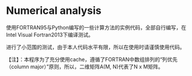 # Numerical analysis
使用FORTRAN95与Python编写的一些计算方法的实例代码，全部自行编写，在Intel Visual Fortran2013下编译测试。

进行了小范围的测试，由于本人代码水平有限，所以在使用时请谨慎使用代码。

【注】：本程序为了充分使用cache，遵循了FORTRAN中数组排列的“列优先（column major）”原则，所以，二维矩阵A(M, N)代表了N x M矩阵。

